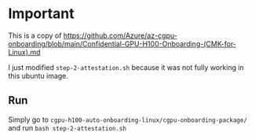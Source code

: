# Important

This is a copy of https://github.com/Azure/az-cgpu-onboarding/blob/main/Confidential-GPU-H100-Onboarding-(CMK-for-Linux).md

I just modified `step-2-attestation.sh` because it was not fully working in this ubuntu image.

## Run

Simply go to `cgpu-h100-auto-onboarding-linux/cgpu-onboarding-package/` and run `bash step-2-attestation.sh`